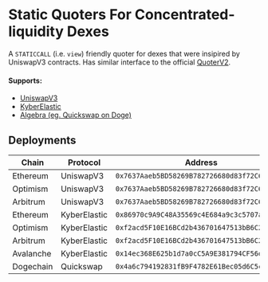 # Static Quoters For Concentrated-liquidity Dexes

A `STATICCALL` (i.e. `view`) friendly quoter for dexes that were insipired by UniswapV3 contracts.
Has similar interface to the official [QuoterV2](https://docs.uniswap.org/protocol/reference/periphery/lens/QuoterV2).

#### Supports: 
 * [UniswapV3](https://docs.uniswap.org/protocol/reference/smart-contracts)
 * [KyberElastic](https://docs.kyberswap.com/overview/overview-kyberswap-elastic)
 * [Algebra (eg. Quickswap on Doge)](https://algebra.finance/)

## Deployments

| Chain     | Protocol     | Address                                      |
| --------  | ------------ | -------------------------------------------- |
| Ethereum  | UniswapV3    | `0x7637Aaeb5BD58269B782726680d83f72C651aE74` |
| Optimism  | UniswapV3    | `0x7637Aaeb5BD58269B782726680d83f72C651aE74` |
| Arbitrum  | UniswapV3    | `0x7637Aaeb5BD58269B782726680d83f72C651aE74` |
| Ethereum  | KyberElastic | `0x86970c9A9C48A35569c4E684a9c3c5707adf523A` |
| Optimism  | KyberElastic | `0xf2acd5F10E16BCd2b436701647513bB6C20cF62F` |
| Arbitrum  | KyberElastic | `0xf2acd5F10E16BCd2b436701647513bB6C20cF62F` |
| Avalanche | KyberElastic | `0x14ec368E625b1d7a0cC5A9E381794CF56d6224EA` |
| Dogechain | Quickswap    | `0x4a6c794192831fB9F4782E61Bec05d6C5cC9F3eA` |
